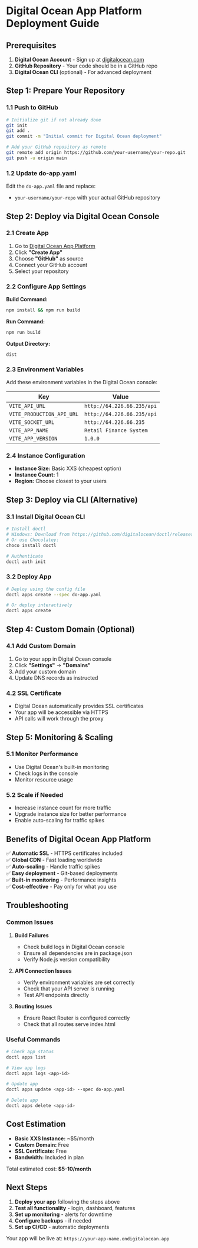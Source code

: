 # Digital Ocean App Platform Deployment Guide

## Prerequisites

1. **Digital Ocean Account** - Sign up at [digitalocean.com](https://digitalocean.com)
2. **GitHub Repository** - Your code should be in a GitHub repo
3. **Digital Ocean CLI** (optional) - For advanced deployment

## Step 1: Prepare Your Repository

### 1.1 Push to GitHub
```bash
# Initialize git if not already done
git init
git add .
git commit -m "Initial commit for Digital Ocean deployment"

# Add your GitHub repository as remote
git remote add origin https://github.com/your-username/your-repo.git
git push -u origin main
```

### 1.2 Update do-app.yaml
Edit the `do-app.yaml` file and replace:
- `your-username/your-repo` with your actual GitHub repository

## Step 2: Deploy via Digital Ocean Console

### 2.1 Create App
1. Go to [Digital Ocean App Platform](https://cloud.digitalocean.com/apps)
2. Click **"Create App"**
3. Choose **"GitHub"** as source
4. Connect your GitHub account
5. Select your repository

### 2.2 Configure App Settings

**Build Command:**
```bash
npm install && npm run build
```

**Run Command:**
```bash
npm run build
```

**Output Directory:**
```
dist
```

### 2.3 Environment Variables
Add these environment variables in the Digital Ocean console:

| Key | Value |
|-----|-------|
| `VITE_API_URL` | `http://64.226.66.235/api` |
| `VITE_PRODUCTION_API_URL` | `http://64.226.66.235/api` |
| `VITE_SOCKET_URL` | `http://64.226.66.235` |
| `VITE_APP_NAME` | `Retail Finance System` |
| `VITE_APP_VERSION` | `1.0.0` |

### 2.4 Instance Configuration
- **Instance Size:** Basic XXS (cheapest option)
- **Instance Count:** 1
- **Region:** Choose closest to your users

## Step 3: Deploy via CLI (Alternative)

### 3.1 Install Digital Ocean CLI
```bash
# Install doctl
# Windows: Download from https://github.com/digitalocean/doctl/releases
# Or use Chocolatey:
choco install doctl

# Authenticate
doctl auth init
```

### 3.2 Deploy App
```bash
# Deploy using the config file
doctl apps create --spec do-app.yaml

# Or deploy interactively
doctl apps create
```

## Step 4: Custom Domain (Optional)

### 4.1 Add Custom Domain
1. Go to your app in Digital Ocean console
2. Click **"Settings"** → **"Domains"**
3. Add your custom domain
4. Update DNS records as instructed

### 4.2 SSL Certificate
- Digital Ocean automatically provides SSL certificates
- Your app will be accessible via HTTPS
- API calls will work through the proxy

## Step 5: Monitoring & Scaling

### 5.1 Monitor Performance
- Use Digital Ocean's built-in monitoring
- Check logs in the console
- Monitor resource usage

### 5.2 Scale if Needed
- Increase instance count for more traffic
- Upgrade instance size for better performance
- Enable auto-scaling for traffic spikes

## Benefits of Digital Ocean App Platform

✅ **Automatic SSL** - HTTPS certificates included  
✅ **Global CDN** - Fast loading worldwide  
✅ **Auto-scaling** - Handle traffic spikes  
✅ **Easy deployment** - Git-based deployments  
✅ **Built-in monitoring** - Performance insights  
✅ **Cost-effective** - Pay only for what you use  

## Troubleshooting

### Common Issues

1. **Build Failures**
   - Check build logs in Digital Ocean console
   - Ensure all dependencies are in package.json
   - Verify Node.js version compatibility

2. **API Connection Issues**
   - Verify environment variables are set correctly
   - Check that your API server is running
   - Test API endpoints directly

3. **Routing Issues**
   - Ensure React Router is configured correctly
   - Check that all routes serve index.html

### Useful Commands

```bash
# Check app status
doctl apps list

# View app logs
doctl apps logs <app-id>

# Update app
doctl apps update <app-id> --spec do-app.yaml

# Delete app
doctl apps delete <app-id>
```

## Cost Estimation

- **Basic XXS Instance:** ~$5/month
- **Custom Domain:** Free
- **SSL Certificate:** Free
- **Bandwidth:** Included in plan

Total estimated cost: **$5-10/month**

## Next Steps

1. **Deploy your app** following the steps above
2. **Test all functionality** - login, dashboard, features
3. **Set up monitoring** - alerts for downtime
4. **Configure backups** - if needed
5. **Set up CI/CD** - automatic deployments

Your app will be live at: `https://your-app-name.ondigitalocean.app` 
